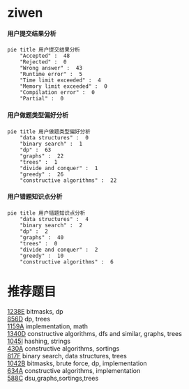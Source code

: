 # ziwen

<!-- tabs:start -->



#### **用户提交结果分析**

```mermaid
pie title 用户提交结果分析
    "Accepted" :  48
    "Rejected" :  0
    "Wrong answer" :  43
    "Runtime error" :  5
    "Time limit exceeded" :  4
    "Memory limit exceeded" :  0
    "Compilation error" :  0
    "Partial" :  0
```

#### **用户做题类型偏好分析**

```mermaid
pie title 用户做题类型偏好分析
    "data structures" :  0
    "binary search" :  1
    "dp" :  63
    "graphs" :  22
    "trees" :  1
    "divide and conquer" :  1
    "greedy" :  26
    "constructive algorithms" :  22
```
#### **用户错题知识点分析**

```mermaid
pie title 用户错题知识点分析
    "data structures" :  4
    "binary search" :  2
    "dp" :  2
    "graphs" :  40
    "trees" :  0
    "divide and conquer" :  2
    "greedy" :  10
    "constructive algorithms" :  6
```



<!-- tabs:end -->
# 推荐题目
[1238E](https://codeforces.com/contest/1238/problem/E)		bitmasks,
                        dp		  
[856D](https://codeforces.com/contest/856/problem/D)		dp,
                        trees		  
[1159A](https://codeforces.com/contest/1159/problem/A)		implementation,
                        math		  
[1340D](https://codeforces.com/contest/1340/problem/D)		constructive algorithms,
                        dfs and similar,
                        graphs,
                        trees		  
[1045I](https://codeforces.com/contest/1045/problem/I)		hashing,
                        strings		  
[430A](https://codeforces.com/contest/430/problem/A)		constructive algorithms,
                        sortings		  
[817F](https://codeforces.com/contest/817/problem/F)		binary search,
                        data structures,
                        trees		  
[1042B](https://codeforces.com/contest/1042/problem/B)		bitmasks,
                        brute force,
                        dp,
                        implementation		  
[634A](https://codeforces.com/contest/634/problem/A)		constructive algorithms,
                        implementation		  
[588C](https://codeforces.com/contest/588/problem/C)		dsu,graphs,sortings,trees		  
